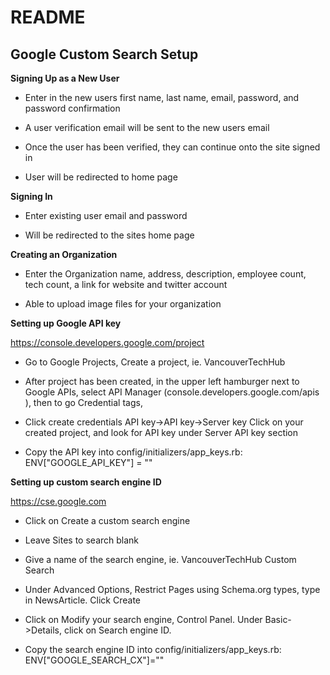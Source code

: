 # README

## Google Custom Search Setup

**Signing Up as a New User**

- Enter in the new users first name, last name, email, password, and password confirmation

- A user verification email will be sent to the new users email

- Once the user has been verified, they can continue onto the site signed in

- User will be redirected to home page

**Signing In**

- Enter existing user email and password

- Will be redirected to the sites home page

**Creating an Organization**

- Enter the Organization name, address, description, employee count, tech count, a link for website and twitter account

- Able to upload image files for your organization


**Setting up Google API key**

https://console.developers.google.com/project
- Go to Google Projects, Create a project, ie. VancouverTechHub

- After project has been created, in the upper left hamburger next to Google APIs, select API Manager (console.developers.google.com/apis ), then to go Credential tags,

- Click create credentials API key->API key->Server key
Click on your created project, and look for API key under Server API key section

- Copy the API key into config/initializers/app_keys.rb: ENV["GOOGLE_API_KEY"]    = "<PUT YOUR GOOGLE API KEY HERE>"

**Setting up custom search engine ID**

https://cse.google.com


- Click on Create a custom search engine

- Leave Sites to search blank

- Give a name of the search engine, ie. VancouverTechHub Custom Search

- Under Advanced Options, Restrict Pages using Schema.org types, type in NewsArticle.  Click Create

- Click on Modify your search engine, Control Panel.  Under Basic->Details, click on Search engine ID.  

- Copy the search engine ID into config/initializers/app_keys.rb: ENV["GOOGLE_SEARCH_CX"]="<PUT YOUR SEARCH ENGINE ID>"
